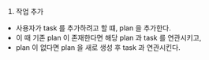 
1.  작업 추가
- 사용자가 task 를 추가하려고 할 떄, plan 을 추가한다.
- 이 때 기존 plan 이 존재한다면 해당 plan 과  task 를 연관시키고,
- plan 이 없다면 plan 을 새로 생성 후 task 과 연관시킨다.